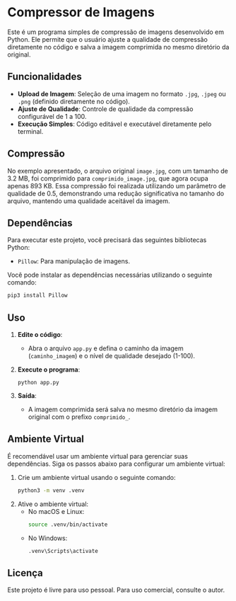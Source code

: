 # Compressor de Imagens

Este é um programa simples de compressão de imagens desenvolvido em Python. Ele permite que o usuário ajuste a qualidade de compressão diretamente no código e salva a imagem comprimida no mesmo diretório da original.

## Funcionalidades

- **Upload de Imagem**: Seleção de uma imagem no formato `.jpg`, `.jpeg` ou `.png` (definido diretamente no código).
- **Ajuste de Qualidade**: Controle de qualidade da compressão configurável de 1 a 100.
- **Execução Simples**: Código editável e executável diretamente pelo terminal.

## Compressão

No exemplo apresentado, o arquivo original `image.jpg`, com um tamanho de 3.2 MB, foi comprimido para `comprimido_image.jpg`, que agora ocupa apenas 893 KB. Essa compressão foi realizada utilizando um parâmetro de qualidade de 0.5, demonstrando uma redução significativa no tamanho do arquivo, mantendo uma qualidade aceitável da imagem.

## Dependências

Para executar este projeto, você precisará das seguintes bibliotecas Python:

- `Pillow`: Para manipulação de imagens.

Você pode instalar as dependências necessárias utilizando o seguinte comando:

```bash
pip3 install Pillow
```

## Uso

1. **Edite o código**:
   - Abra o arquivo `app.py` e defina o caminho da imagem (`caminho_imagem`) e o nível de qualidade desejado (1-100).

2. **Execute o programa**:
   
    ```console
    python app.py
    ```

3. **Saída**:
   - A imagem comprimida será salva no mesmo diretório da imagem original com o prefixo `comprimido_`.

## Ambiente Virtual

É recomendável usar um ambiente virtual para gerenciar suas dependências. Siga os passos abaixo para configurar um ambiente virtual:

1. Crie um ambiente virtual usando o seguinte comando:
    ```bash
    python3 -m venv .venv
    ```
2. Ative o ambiente virtual:
    - No macOS e Linux:
        ```bash
        source .venv/bin/activate
        ```
    - No Windows:
        ```bash
        .venv\Scripts\activate
        ```

## Licença

Este projeto é livre para uso pessoal. Para uso comercial, consulte o autor.
